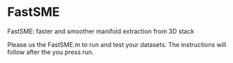 # FastSME
FastSME:  faster and smoother manifold extraction from 3D stack

Please us the FastSME.m to run and test your datasets. The instructions will follow after the you press run.

